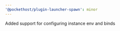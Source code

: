 ```yaml
---
'@pockethost/plugin-launcher-spawn': minor
---
```


Added support for configuring instance env and binds
